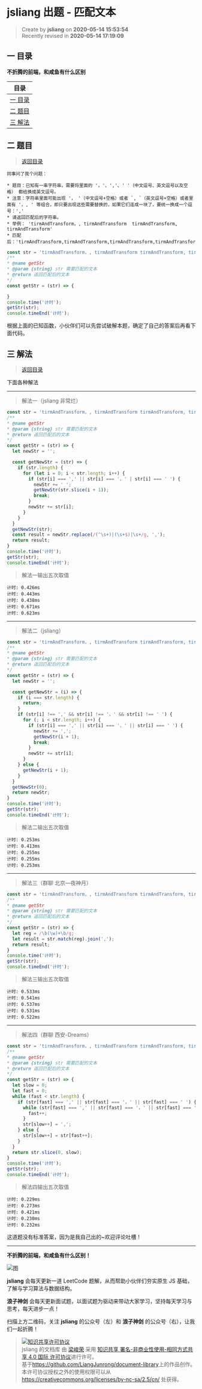 jsliang 出题 - 匹配文本
===

> Create by **jsliang** on **2020-05-14 15:53:54**  
> Recently revised in **2020-05-14 17:19:09**  

## <a name="chapter-one" id="chapter-one"></a>一 目录

**不折腾的前端，和咸鱼有什么区别**

| 目录 |
| --- |
| [一 目录](#chapter-one) |
| <a name="catalog-chapter-two" id="catalog-chapter-two"></a>[二 题目](#chapter-two) |
| <a name="catalog-chapter-three" id="catalog-chapter-three"></a>[三 解法](#chapter-three) |

## <a name="chapter-two" id="chapter-two"></a>二 题目

> [返回目录](#chapter-one)

```
同事问了我个问题：

* 题目：已知有一串字符串，需要将里面的 '，'、','、' '（中文逗号、英文逗号以及空格） 都给换成英文逗号。
* 注意：字符串里面可能出现 '， '（中文逗号+空格）或者 `, `（英文逗号+空格）或者里面有 '，, ' 等组合，即只要出现这些需要替换的，如果它们连成一块了，要统一换成一个逗号：','
* 请返回匹配后的字符串。
* 举例： 'tirmAndTransform，, tirmAndTransform  tirmAndTransform, tirmAndTransform'
* 匹配后：'tirmAndTransform,tirmAndTransform,tirmAndTransform,tirmAndTransform'
```

```js
const str = 'tirmAndTransform，, tirmAndTransform tirmAndTransform, tirmAndTransform'; // 默认例子
/**
* @name getStr
* @param {string} str 需要匹配的文本
* @return 返回匹配后的文本
*/
const getStr = (str) => {

}
console.time('计时');
getStr(str);
console.timeEnd('计时');
```

根据上面的已知函数，小伙伴们可以先尝试破解本题，确定了自己的答案后再看下面代码。

## <a name="chapter-three" id="chapter-three"></a>三 解法

> [返回目录](#chapter-one)

下面各种解法

---

> 解法一（jsliang 非常烂）

```js
const str = 'tirmAndTransform，, tirmAndTransform tirmAndTransform, tirmAndTransform'; // 默认例子
/**
* @name getStr
* @param {string} str 需要匹配的文本
* @return 返回匹配后的文本
*/
const getStr = (str) => {
  let newStr = '';

  const getNewStr = (str) => {
    if (str.length) {
      for (let i = 0; i < str.length; i++) {
        if (str[i] === ',' || str[i] === '，' | str[i] === ' ') {
          newStr += ' ';
          getNewStr(str.slice(i + 1));
          break;
        }
        newStr += str[i];
      }
    }
  }
  getNewStr(str);
  const result = newStr.replace(/(^\s+)|(\s+$)|\s+/g, ',');
  return result;
}
console.time('计时');
getStr(str);
console.timeEnd('计时');
```

> 解法一输出五次取值

```
计时: 0.426ms
计时: 0.443ms
计时: 0.438ms
计时: 0.671ms
计时: 0.623ms
```

---

> 解法二（jsliang）

```js
const str = 'tirmAndTransform，, tirmAndTransform tirmAndTransform, tirmAndTransform'; // 默认例子
/**
* @name getStr
* @param {string} str 需要匹配的文本
* @return 返回匹配后的文本
*/
const getStr = (str) => {
  let newStr = '';

  const getNewStr = (i) => {
    if (i === str.length) {
      return;
    }
    if (str[i] !== ',' && str[i] !== '，' && str[i] !== ' ') {
      for (; i < str.length; i++) {
        if (str[i] === ',' || str[i] === '，' || str[i] === ' ') {
          newStr += ',';
          getNewStr(i + 1);
          break;
        }
        newStr += str[i];
      }
    } else {
      getNewStr(i + 1);
    }
  }
  getNewStr(0);
  return newStr;
}
console.time('计时');
getStr(str);
console.timeEnd('计时');
```

> 解法二输出五次取值

```
计时: 0.253ms
计时: 0.413ms
计时: 0.255ms
计时: 0.255ms
计时: 0.253ms
```

---

> 解法三（群聊 北京—夜神月）

```js
const str = 'tirmAndTransform，, tirmAndTransform tirmAndTransform, tirmAndTransform'; // 默认例子
/**
* @name getStr
* @param {string} str 需要匹配的文本
* @return 返回匹配后的文本
*/
const getStr = (str) => {
  let reg = /\b(\w)+\b/g;
  let result = str.match(reg).join(',');
  return result;
}
console.time('计时');
getStr(str);
console.timeEnd('计时');
```

> 解法三输出五次取值

```
计时: 0.533ms
计时: 0.541ms
计时: 0.537ms
计时: 0.531ms
计时: 0.522ms
```

---

> 解法四（群聊 西安-Dreams）

```js
const str = 'tirmAndTransform，, tirmAndTransform tirmAndTransform, tirmAndTransform'; // 默认例子
/**
* @name getStr
* @param {string} str 需要匹配的文本
* @return 返回匹配后的文本
*/
const getStr = (str) => {
  let slow = 0;
  let fast = 0;
  while (fast < str.length) {
    if (str[fast] === ',' || str[fast] === '，' || str[fast] === ' ') {
      while (str[fast] === ',' || str[fast] === '，' || str[fast] === ' ') {
        fast++;
      }
      str[slow++] = ',';
    } else {
      str[slow++] = str[fast++];
    }
  }
  return str.slice(0, slow);
}
console.time('计时');
getStr(str);
console.timeEnd('计时');
```

> 解法四输出五次取值

```
计时: 0.229ms
计时: 0.273ms
计时: 0.421ms
计时: 0.230ms
计时: 0.232ms
```

这道题没有标准答案，因为是我自己出的~欢迎评论吐槽！

---

**不折腾的前端，和咸鱼有什么区别！**

![图](https://github.com/LiangJunrong/document-library/blob/master/public-repertory/img/z-index-small.png?raw=true)

**jsliang** 会每天更新一道 LeetCode 题解，从而帮助小伙伴们夯实原生 JS 基础，了解与学习算法与数据结构。

**浪子神剑** 会每天更新面试题，以面试题为驱动来带动大家学习，坚持每天学习与思考，每天进步一点！

扫描上方二维码，关注 **jsliang** 的公众号（左）和 **浪子神剑** 的公众号（右），让我们一起折腾！

> <a rel="license" href="http://creativecommons.org/licenses/by-nc-sa/4.0/"><img alt="知识共享许可协议" style="border-width:0" src="https://i.creativecommons.org/l/by-nc-sa/4.0/88x31.png" /></a><br /><span xmlns:dct="http://purl.org/dc/terms/" property="dct:title">jsliang 的文档库</span> 由 <a xmlns:cc="http://creativecommons.org/ns#" href="https://github.com/LiangJunrong/document-library" property="cc:attributionName" rel="cc:attributionURL">梁峻荣</a> 采用 <a rel="license" href="http://creativecommons.org/licenses/by-nc-sa/4.0/">知识共享 署名-非商业性使用-相同方式共享 4.0 国际 许可协议</a>进行许可。<br />基于<a xmlns:dct="http://purl.org/dc/terms/" href="https://github.com/LiangJunrong/document-library" rel="dct:source">https://github.com/LiangJunrong/document-library</a>上的作品创作。<br />本许可协议授权之外的使用权限可以从 <a xmlns:cc="http://creativecommons.org/ns#" href="https://creativecommons.org/licenses/by-nc-sa/2.5/cn/" rel="cc:morePermissions">https://creativecommons.org/licenses/by-nc-sa/2.5/cn/</a> 处获得。